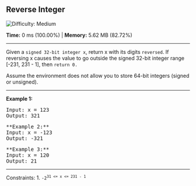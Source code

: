 <h2>Reverse Integer</h2> <img src='https://img.shields.io/badge/Difficulty-Medium-orange' alt='Difficulty: Medium' />
<p><strong>Time:</strong> 0 ms (100.00%) | <strong>Memory:</strong> 5.62 MB (82.72%)</p>
<hr>

<p>Given a <code>signed 32-bit integer x</code>, return x with its digits <code>reversed</code>. If reversing x causes the value to go outside the signed 32-bit integer range [-231, 231 - 1], then <code>return 0.</code></p>

<p>Assume the environment does not allow you to store 64-bit integers (signed or unsigned).</p>

<hr>

**Example 1:**
<pre>
Input: x = 123
Output: 321
</pre>

<pre>
**Example 2:**
Input: x = -123
Output: -321
</pre>

<pre>
**Example 3:**
Input: x = 120
Output: 21
</pre>

<hr>
Constraints:
1. <code>-2<sup>31</su> <= x <= 231 - 1</code>